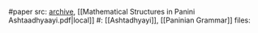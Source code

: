 #paper 
src: [archive](https://archive.org/details/panini-article-for-pub), [[Mathematical Structures in Panini Ashtaadhyaayi.pdf|local]] 
#: [[Ashtadhyayi]], [[Paninian Grammar]]
files: 

